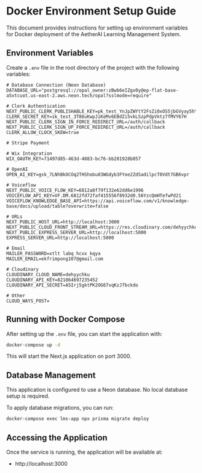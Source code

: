 # Docker Environment Setup Guide

This document provides instructions for setting up environment variables for Docker deployment of the AetherAI Learning Management System.

## Environment Variables

Create a `.env` file in the root directory of the project with the following variables:

```
# Database Connection (Neon Database)
DATABASE_URL="postgresql://opal_owner:zBwb6eIZgx0y@ep-flat-base-a5xtcuot.us-east-2.aws.neon.tech/opal?sslmode=require"

# Clerk Authentication
NEXT_PUBLIC_CLERK_PUBLISHABLE_KEY=pk_test_YnJpZWYtY2FsZi0xOS5jbGVyay5hY2NvdW50cy5kZXYk
CLERK_SECRET_KEY=sk_test_3T86uKwpJiKeMv6EBdZi5vkLSzpPdpVktz7fMVY67H
NEXT_PUBLIC_CLERK_SIGN_IN_FORCE_REDIRECT_URL=/auth/callback
NEXT_PUBLIC_CLERK_SIGN_UP_FORCE_REDIRECT_URL=/auth/callback
CLERK_ALLOW_CLOCK_SKEW=true

# Stripe Payment

# Wix Integration
WIX_OAUTH_KEY=71497d85-463d-4083-bc76-bb201928b057

# OpenAI
OPEN_AI_KEY=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

# Voiceflow
NEXT_PUBLIC_VOICE_FLOW_KEY=6812a8f79f132e62dd6e1996
VOICEFLOW_API_KEY=VF.DM.6812fd72faf415556f8932d0.56YzcQmHTefwPd21
VOICEFLOW_KNOWLEDGE_BASE_API=https://api.voiceflow.com/v1/knowledge-base/docs/upload/table?overwrite=false

# URLs
NEXT_PUBLIC_HOST_URL=http://localhost:3000
NEXT_PUBLIC_CLOUD_FRONT_STREAM_URL=https://res.cloudinary.com/dehyychku/video/upload/v1746133637/opal
NEXT_PUBLIC_EXPRESS_SERVER_URL=http://localhost:5000
EXPRESS_SERVER_URL=http://localhost:5000

# Email
MAILER_PASSWORD=xtlt labq hcvx kqya
MAILER_EMAIL=ekfrimpong107@gmail.com

# Cloudinary
CLOUDINARY_CLOUD_NAME=dehyychku
CLOUDINARY_API_KEY=821864697235452
CLOUDINARY_API_SECRET=A5Irj5gktPK2OG67vqKzJ7bckdo

# Other
CLOUD_WAYS_POST=
```

## Running with Docker Compose

After setting up the `.env` file, you can start the application with:

```bash
docker-compose up -d
```

This will start the Next.js application on port 3000.

## Database Management

This application is configured to use a Neon database. No local database setup is required.

To apply database migrations, you can run:

```bash
docker-compose exec lms-app npx prisma migrate deploy
```

## Accessing the Application

Once the service is running, the application will be available at:
- http://localhost:3000 